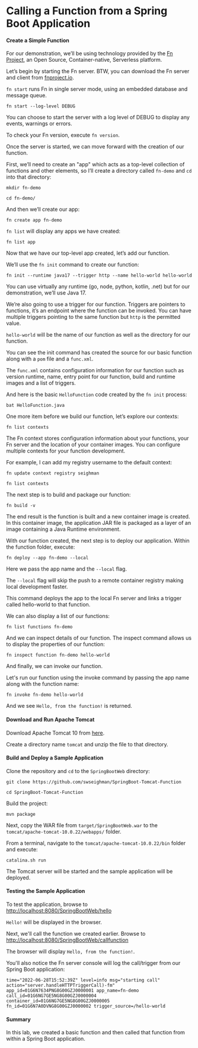 
# Calling a Function from a Spring Boot Application

#### Create a Simple Function

For our demonstration, we’ll be using technology provided by the [Fn Project](https://fnproject.io/), an Open Source, Container-native, Serverless platform.

Let’s begin by starting the Fn server. BTW, you can download the Fn server and client from [fnproject.io](https://fnproject.io/).

 `fn start` runs Fn in single server mode, using an embedded database and message queue.

```
fn start --log-level DEBUG
```

You can choose to start the server with a log level of DEBUG to display any events, warnings or errors.

To check your Fn version, execute `fn version`.

Once the server is started, we can move forward with the creation of our function.

First, we’ll need to create an "app" which acts as a top-level collection of functions and other elements, so I’ll create a directory called `fn-demo` and `cd` into that directory:

```
mkdir fn-demo

cd fn-demo/
```

And then we’ll create our app:

```
fn create app fn-demo
```

`fn list` will display any apps we have created:

```
fn list app
```

Now that we have our top-level app created, let’s add our function.

We’ll use the `fn init` command to create our function:

```
fn init --runtime java17 --trigger http --name hello-world hello-world
```

You can use virtually any runtime (go, node, python, kotlin, .net) but for our demonstration, we’ll use Java 17.  

We’re also going to use a trigger for our function. Triggers are pointers to functions, it’s an endpoint where the function can be invoked. You can have multiple triggers pointing to the same function but `http` is the permitted value.

`hello-world` will be the name of our function as well as the directory for our function.

You can see the init command has created the source for our basic function along with a `pom` file and a `func.xml`.

The `func.xml` contains configuration information for our function such as version runtime, name, entry point for our function, build and runtime images and a list of triggers.

And here is the basic `HelloFunction` code created by the `fn init` process:

```
bat HelloFunction.java
```

One more item before we build our function, let’s explore our contexts:

```
fn list contexts
```

The Fn context stores configuration information about your functions, your Fn server and the location of your container images. You can configure multiple contexts for your function development.

For example, I can add my registry username to the default context:

```
fn update context registry seighman
```

```
fn list contexts
```

The next step is to build and package our function:

```
fn build -v
```

The end result is the function is built and a new container image is created. In this container image, the application JAR file is packaged as a layer of an image containing a Java Runtime environment.

With our function created, the next step is to deploy our application.  Within the function folder, execute:

```
fn deploy --app fn-demo --local
```

Here we pass the app name and the `--local` flag. 

The `--local` flag will skip the push to a remote container registry making local development faster.

This command deploys the app to the local Fn server and links a trigger called hello-world to that function.

We can also display a list of our functions:

```
fn list functions fn-demo
```

And we can inspect details of our function.  The inspect command allows us to display the properties of our function:

```
fn inspect function fn-demo hello-world
```

And finally, we can invoke our function.

Let's run our function using the invoke command by passing the app name along with the function name:

```
fn invoke fn-demo hello-world
```

And we see `Hello, from the function!` is returned.

#### Download and Run Apache Tomcat

Download Apache Tomcat 10 from [here](https://dlcdn.apache.org/tomcat/tomcat-10/v10.0.22/bin/apache-tomcat-10.0.22.tar.gz).

Create a directory name `tomcat` and unzip the file to that directory.


#### Build and Deploy a Sample Application

Clone the repository and `cd` to the `SpringBootWeb` directory:

```
git clone https://github.com/swseighman/SpringBoot-Tomcat-Function
```
```
cd SpringBoot-Tomcat-Function
```

Build the project:
```
mvn package
```

Next, copy the WAR file from `target/SpringBootWeb.war` to the `tomcat/apache-tomcat-10.0.22/webapps/` folder.

From a terminal, navigate to the `tomcat/apache-tomcat-10.0.22/bin` folder and execute:

```
catalina.sh run
```

The Tomcat server will be started and the sample application will be deployed.

#### Testing the Sample Application

To test the application, browse to [http://localhost:8080/SpringBootWeb/hello](http://localhost:8080/SpringBootWeb/hello)

`Hello!` will be displayed in the browser.

Next, we'll call the function we created earlier. Browse to [http://localhost:8080/SpringBootWeb/callfunction](http://localhost:8080/SpringBootWeb/callfunction)

The browser will display `Hello, from the function!`.

You'll also notice the Fn server console will log the call/trigger from our Spring Boot application:

```
time="2022-06-28T15:52:39Z" level=info msg="starting call" action="server.handleHTTPTriggerCall)-fm" app_id=01G6N7634PNG8G00GZJ0000001 app_name=fn-demo call_id=01G6NG7GE5NG8G00GZJ0000004 container_id=01G6NG7GE5NG8G00GZJ0000005 fn_id=01G6N7A0DVNG8G00GZJ0000002 trigger_source=/hello-world
```

#### Summary

In this lab, we created a basic function and then called that function from within a Spring Boot application.







